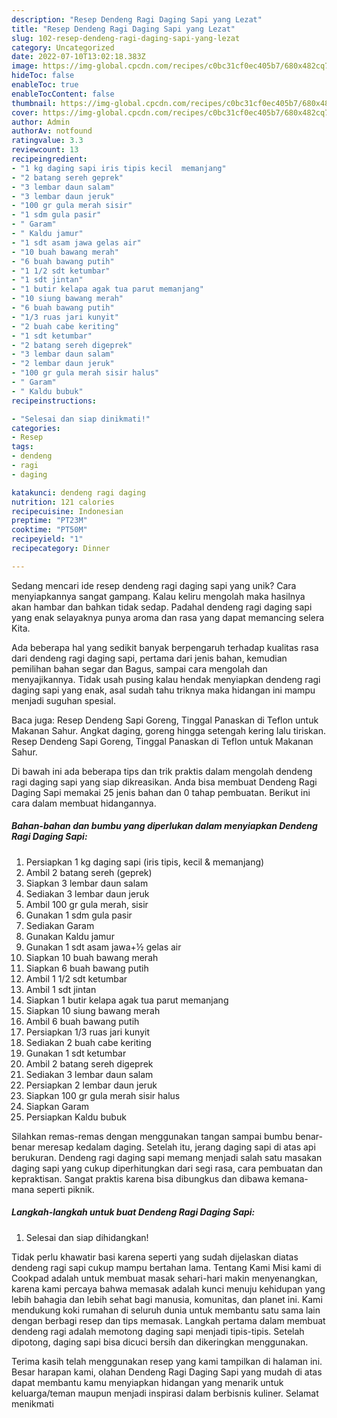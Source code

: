 ```yaml
---
description: "Resep Dendeng Ragi Daging Sapi yang Lezat"
title: "Resep Dendeng Ragi Daging Sapi yang Lezat"
slug: 102-resep-dendeng-ragi-daging-sapi-yang-lezat
category: Uncategorized
date: 2022-07-10T13:02:18.383Z
image: https://img-global.cpcdn.com/recipes/c0bc31cf0ec405b7/680x482cq70/dendeng-ragi-daging-sapi-foto-resep-utama.jpg
hideToc: false
enableToc: true
enableTocContent: false
thumbnail: https://img-global.cpcdn.com/recipes/c0bc31cf0ec405b7/680x482cq70/dendeng-ragi-daging-sapi-foto-resep-utama.jpg
cover: https://img-global.cpcdn.com/recipes/c0bc31cf0ec405b7/680x482cq70/dendeng-ragi-daging-sapi-foto-resep-utama.jpg
author: Admin
authorAv: notfound
ratingvalue: 3.3
reviewcount: 13
recipeingredient:
- "1 kg daging sapi iris tipis kecil  memanjang"
- "2 batang sereh geprek"
- "3 lembar daun salam"
- "3 lembar daun jeruk"
- "100 gr gula merah sisir"
- "1 sdm gula pasir"
- " Garam"
- " Kaldu jamur"
- "1 sdt asam jawa gelas air"
- "10 buah bawang merah"
- "6 buah bawang putih"
- "1 1/2 sdt ketumbar"
- "1 sdt jintan"
- "1 butir kelapa agak tua parut memanjang"
- "10 siung bawang merah"
- "6 buah bawang putih"
- "1/3 ruas jari kunyit"
- "2 buah cabe keriting"
- "1 sdt ketumbar"
- "2 batang sereh digeprek"
- "3 lembar daun salam"
- "2 lembar daun jeruk"
- "100 gr gula merah sisir halus"
- " Garam"
- " Kaldu bubuk"
recipeinstructions:

- "Selesai dan siap dinikmati!"
categories:
- Resep
tags:
- dendeng
- ragi
- daging

katakunci: dendeng ragi daging 
nutrition: 121 calories
recipecuisine: Indonesian
preptime: "PT23M"
cooktime: "PT50M"
recipeyield: "1"
recipecategory: Dinner

---
```





Sedang mencari ide resep dendeng ragi daging sapi yang unik? Cara menyiapkannya sangat gampang. Kalau keliru mengolah maka hasilnya akan hambar dan bahkan tidak sedap. Padahal dendeng ragi daging sapi yang enak selayaknya punya aroma dan rasa yang dapat memancing selera Kita.





Ada beberapa hal yang sedikit banyak berpengaruh terhadap kualitas rasa dari dendeng ragi daging sapi, pertama dari jenis bahan, kemudian pemilihan bahan segar dan Bagus, sampai cara mengolah dan menyajikannya. Tidak usah pusing kalau hendak menyiapkan dendeng ragi daging sapi yang enak,      asal sudah tahu triknya maka hidangan ini mampu menjadi suguhan spesial.














Baca juga: Resep Dendeng Sapi Goreng, Tinggal Panaskan di Teflon untuk Makanan Sahur. Angkat daging, goreng hingga setengah kering lalu tiriskan. Resep Dendeng Sapi Goreng, Tinggal Panaskan di Teflon untuk Makanan Sahur.






Di bawah ini ada beberapa tips dan trik praktis dalam mengolah dendeng ragi daging sapi yang siap dikreasikan. Anda bisa membuat Dendeng Ragi Daging Sapi memakai 25 jenis bahan dan 0 tahap pembuatan. Berikut ini cara dalam membuat hidangannya.

<!--inarticleads1-->

##### Bahan-bahan dan bumbu yang diperlukan dalam menyiapkan Dendeng Ragi Daging Sapi:

1. Persiapkan 1 kg daging sapi (iris tipis, kecil &amp; memanjang)
1. Ambil 2 batang sereh (geprek)
1. Siapkan 3 lembar daun salam
1. Sediakan 3 lembar daun jeruk
1. Ambil 100 gr gula merah, sisir
1. Gunakan 1 sdm gula pasir
1. Sediakan  Garam
1. Gunakan  Kaldu jamur
1. Gunakan 1 sdt asam jawa+½ gelas air
1. Siapkan 10 buah bawang merah
1. Siapkan 6 buah bawang putih
1. Ambil 1 1/2 sdt ketumbar
1. Ambil 1 sdt jintan
1. Siapkan 1 butir kelapa agak tua parut memanjang
1. Siapkan 10 siung bawang merah
1. Ambil 6 buah bawang putih
1. Persiapkan 1/3 ruas jari kunyit
1. Sediakan 2 buah cabe keriting
1. Gunakan 1 sdt ketumbar
1. Ambil 2 batang sereh digeprek
1. Sediakan 3 lembar daun salam
1. Persiapkan 2 lembar daun jeruk
1. Siapkan 100 gr gula merah sisir halus
1. Siapkan  Garam
1. Persiapkan  Kaldu bubuk


Silahkan remas-remas dengan menggunakan tangan sampai bumbu benar-benar meresap kedalam daging. Setelah itu, jerang daging sapi di atas api berukuran. Dendeng ragi daging sapi memang menjadi salah satu masakan daging sapi yang cukup diperhitungkan dari segi rasa, cara pembuatan dan kepraktisan. Sangat praktis karena bisa dibungkus dan dibawa kemana-mana seperti piknik. 

<!--inarticleads2-->

##### Langkah-langkah untuk buat Dendeng Ragi Daging Sapi:


1. Selesai dan siap dihidangkan!

Tidak perlu khawatir basi karena seperti yang sudah dijelaskan diatas dendeng ragi sapi cukup mampu bertahan lama. Tentang Kami Misi kami di Cookpad adalah untuk membuat masak sehari-hari makin menyenangkan, karena kami percaya bahwa memasak adalah kunci menuju kehidupan yang lebih bahagia dan lebih sehat bagi manusia, komunitas, dan planet ini. Kami mendukung koki rumahan di seluruh dunia untuk membantu satu sama lain dengan berbagi resep dan tips memasak. Langkah pertama dalam membuat dendeng ragi adalah memotong daging sapi menjadi tipis-tipis. Setelah dipotong, daging sapi bisa dicuci bersih dan dikeringkan menggunakan. 

Terima kasih telah menggunakan resep yang kami tampilkan di halaman ini. Besar harapan kami, olahan Dendeng Ragi Daging Sapi yang mudah di atas dapat membantu kamu menyiapkan hidangan yang menarik untuk keluarga/teman maupun menjadi inspirasi dalam berbisnis kuliner. Selamat menikmati
